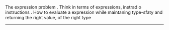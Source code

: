 The expression problem
    . Think in terms of expressions, instrad o instructions
    . How to evaluate a expression while maintaning type-sfaty and returning the right value, of the right type

___

